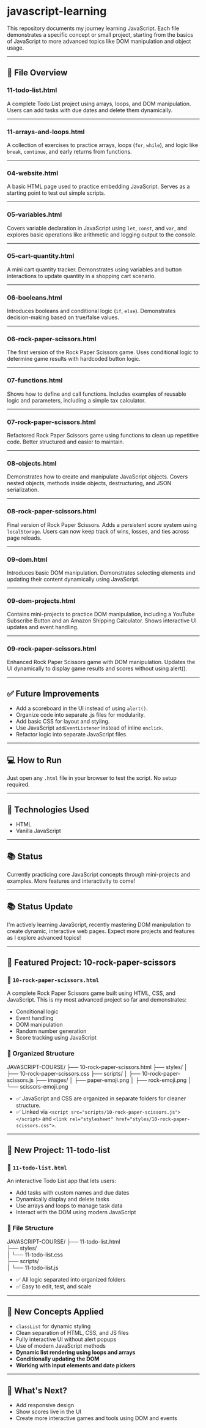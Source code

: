 # javascript-learning

This repository documents my journey learning JavaScript. Each file demonstrates a specific concept or small project, starting from the basics of JavaScript to more advanced topics like DOM manipulation and object usage.

---

## 📁 File Overview

### 11-todo-list.html
A complete Todo List project using arrays, loops, and DOM manipulation. Users can add tasks with due dates and delete them dynamically.

---

### 11-arrays-and-loops.html
A collection of exercises to practice arrays, loops (`for`, `while`), and logic like `break`, `continue`, and early returns from functions.

---

### 04-website.html
A basic HTML page used to practice embedding JavaScript. Serves as a starting point to test out simple scripts.

---

### 05-variables.html
Covers variable declaration in JavaScript using `let`, `const`, and `var`, and explores basic operations like arithmetic and logging output to the console.

---

### 05-cart-quantity.html
A mini cart quantity tracker. Demonstrates using variables and button interactions to update quantity in a shopping cart scenario.

---

### 06-booleans.html
Introduces booleans and conditional logic (`if`, `else`). Demonstrates decision-making based on true/false values.

---

### 06-rock-paper-scissors.html
The first version of the Rock Paper Scissors game. Uses conditional logic to determine game results with hardcoded button logic.

---

### 07-functions.html
Shows how to define and call functions. Includes examples of reusable logic and parameters, including a simple tax calculator.

---

### 07-rock-paper-scissors.html
Refactored Rock Paper Scissors game using functions to clean up repetitive code. Better structured and easier to maintain.

---

### 08-objects.html
Demonstrates how to create and manipulate JavaScript objects. Covers nested objects, methods inside objects, destructuring, and JSON serialization.

---

### 08-rock-paper-scissors.html
Final version of Rock Paper Scissors. Adds a persistent score system using `localStorage`. Users can now keep track of wins, losses, and ties across page reloads.

---

### 09-dom.html
Introduces basic DOM manipulation. Demonstrates selecting elements and updating their content dynamically using JavaScript.

---

### 09-dom-projects.html
Contains mini-projects to practice DOM manipulation, including a YouTube Subscribe Button and an Amazon Shipping Calculator. Shows interactive UI updates and event handling.

---

### 09-rock-paper-scissors.html
Enhanced Rock Paper Scissors game with DOM manipulation. Updates the UI dynamically to display game results and scores without using alert().

---

## ✅ Future Improvements

- Add a scoreboard in the UI instead of using `alert()`.
- Organize code into separate .js files for modularity.
- Add basic CSS for layout and styling.
- Use JavaScript `addEventListener` instead of inline `onclick`.
- Refactor logic into separate JavaScript files.

---

## 💻 How to Run

Just open any `.html` file in your browser to test the script. No setup required.

---

## 🔧 Technologies Used

- HTML
- Vanilla JavaScript

---

## 📚 Status

Currently practicing core JavaScript concepts through mini-projects and examples. More features and interactivity to come!

---

## 📚 Status Update

I'm actively learning JavaScript, recently mastering DOM manipulation to create dynamic, interactive web pages. Expect more projects and features as I explore advanced topics!

---

## 🌟 Featured Project: 10-rock-paper-scissors

### 📄 `10-rock-paper-scissors.html`
A complete Rock Paper Scissors game built using HTML, CSS, and JavaScript. This is my most advanced project so far and demonstrates:

- Conditional logic
- Event handling
- DOM manipulation
- Random number generation
- Score tracking using JavaScript

### 📂 Organized Structure

JAVASCRIPT-COURSE/
├── 10-rock-paper-scissors.html
├── styles/
│   ├── 10-rock-paper-scissors.css
├── scripts/
│   ├── 10-rock-paper-scissors.js
├── images/
│   ├── paper-emoji.png
│   ├── rock-emoji.png
│   └── scissors-emoji.png

- ✅ JavaScript and CSS are organized in separate folders for cleaner structure.
- ✅ Linked via `<script src="scripts/10-rock-paper-scissors.js"></script>` and `<link rel="stylesheet" href="styles/10-rock-paper-scissors.css">`.

---

## 🌟 New Project: 11-todo-list

### 📄 `11-todo-list.html`
An interactive Todo List app that lets users:

- Add tasks with custom names and due dates
- Dynamically display and delete tasks
- Use arrays and loops to manage task data
- Interact with the DOM using modern JavaScript

### 📂 File Structure

JAVASCRIPT-COURSE/
├── 11-todo-list.html  
├── styles/  
│   └── 11-todo-list.css  
├── scripts/  
│   └── 11-todo-list.js  

- ✅ All logic separated into organized folders
- ✅ Easy to edit, test, and scale

---

## 🧠 New Concepts Applied

- `classList` for dynamic styling
- Clean separation of HTML, CSS, and JS files
- Fully interactive UI without alert popups
- Use of modern JavaScript methods
- **Dynamic list rendering using loops and arrays**
- **Conditionally updating the DOM**
- **Working with input elements and date pickers**

---

## 🔮 What's Next?

- Add responsive design
- Show scores live in the UI
- Create more interactive games and tools using DOM and events